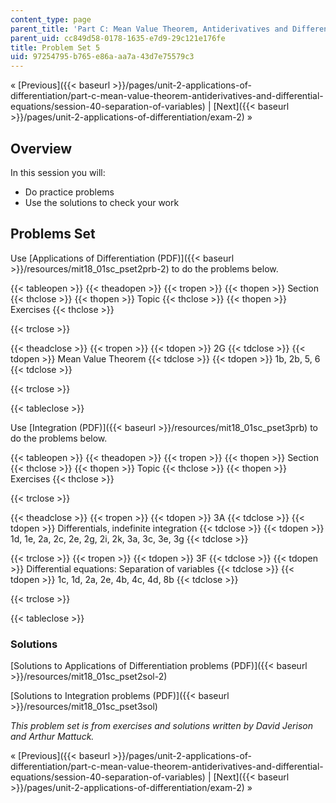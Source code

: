```yaml
---
content_type: page
parent_title: 'Part C: Mean Value Theorem, Antiderivatives and Differential Equations'
parent_uid: cc849d58-0178-1635-e7d9-29c121e176fe
title: Problem Set 5
uid: 97254795-b765-e86a-aa7a-43d7e75579c3
---
```


« [Previous]({{< baseurl >}}/pages/unit-2-applications-of-differentiation/part-c-mean-value-theorem-antiderivatives-and-differential-equations/session-40-separation-of-variables) | [Next]({{< baseurl >}}/pages/unit-2-applications-of-differentiation/exam-2) »

Overview
--------

In this session you will:

*   Do practice problems
*   Use the solutions to check your work

Problems Set
------------

Use [Applications of Differentiation (PDF)]({{< baseurl >}}/resources/mit18_01sc_pset2prb-2) to do the problems below.

{{< tableopen >}}
{{< theadopen >}}
{{< tropen >}}
{{< thopen >}}
Section
{{< thclose >}}
{{< thopen >}}
Topic
{{< thclose >}}
{{< thopen >}}
Exercises
{{< thclose >}}

{{< trclose >}}

{{< theadclose >}}
{{< tropen >}}
{{< tdopen >}}
2G
{{< tdclose >}}
{{< tdopen >}}
Mean Value Theorem
{{< tdclose >}}
{{< tdopen >}}
1b, 2b, 5, 6
{{< tdclose >}}

{{< trclose >}}

{{< tableclose >}}

Use [Integration (PDF)]({{< baseurl >}}/resources/mit18_01sc_pset3prb) to do the problems below.

{{< tableopen >}}
{{< theadopen >}}
{{< tropen >}}
{{< thopen >}}
Section
{{< thclose >}}
{{< thopen >}}
Topic
{{< thclose >}}
{{< thopen >}}
Exercises
{{< thclose >}}

{{< trclose >}}

{{< theadclose >}}
{{< tropen >}}
{{< tdopen >}}
3A
{{< tdclose >}}
{{< tdopen >}}
Differentials, indefinite integration
{{< tdclose >}}
{{< tdopen >}}
1d, 1e, 2a, 2c, 2e, 2g, 2i, 2k, 3a, 3c, 3e, 3g
{{< tdclose >}}

{{< trclose >}}
{{< tropen >}}
{{< tdopen >}}
3F
{{< tdclose >}}
{{< tdopen >}}
Differential equations: Separation of variables
{{< tdclose >}}
{{< tdopen >}}
1c, 1d, 2a, 2e, 4b, 4c, 4d, 8b
{{< tdclose >}}

{{< trclose >}}

{{< tableclose >}}

### Solutions

[Solutions to Applications of Differentiation problems (PDF)]({{< baseurl >}}/resources/mit18_01sc_pset2sol-2)

[Solutions to Integration problems (PDF)]({{< baseurl >}}/resources/mit18_01sc_pset3sol)

_This problem set is from exercises and solutions written by David Jerison and Arthur Mattuck._

« [Previous]({{< baseurl >}}/pages/unit-2-applications-of-differentiation/part-c-mean-value-theorem-antiderivatives-and-differential-equations/session-40-separation-of-variables) | [Next]({{< baseurl >}}/pages/unit-2-applications-of-differentiation/exam-2) »